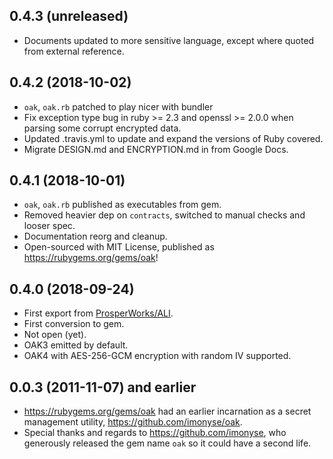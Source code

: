 ## 0.4.3 (unreleased)

- Documents updated to more sensitive language, except where quoted
  from external reference.

## 0.4.2 (2018-10-02)

- `oak`, `oak.rb` patched to play nicer with bundler
- Fix exception type bug in ruby >= 2.3 and openssl >= 2.0.0 when
  parsing some corrupt encrypted data.
- Updated .travis.yml to update and expand the versions of Ruby covered.
- Migrate DESIGN.md and ENCRYPTION.md in from Google Docs.


## 0.4.1 (2018-10-01)

- `oak`, `oak.rb` published as executables from gem.
- Removed heavier dep on `contracts`, switched to manual checks and looser spec.
- Documentation reorg and cleanup.
- Open-sourced with MIT License, published as https://rubygems.org/gems/oak!


## 0.4.0 (2018-09-24)

- First export from [ProsperWorks/ALI](https://github.com/ProsperWorks/ALI).
- First conversion to gem.
- Not open (yet).
- OAK3 emitted by default.
- OAK4 with AES-256-GCM encryption with random IV supported.


## 0.0.3 (2011-11-07) and earlier

- https://rubygems.org/gems/oak had an earlier incarnation as a
  secret management utility, https://github.com/imonyse/oak.
- Special thanks and regards to https://github.com/imonyse, who
  generously released the gem name `oak` so it could have a second
  life.
